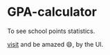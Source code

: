 # GPA-calculator
To see school points statistics.


[visit](https://grade-calculator-101.vercel.app) and be amazed 😄, by the UI.

